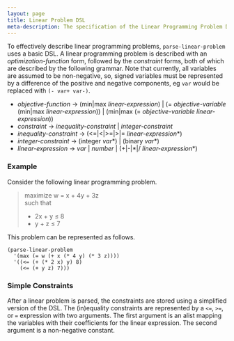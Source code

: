 ```yaml
---
layout: page
title: Linear Problem DSL
meta-description: The specification of the Linear Programming Problem DSL
---
```


To effectively describe linear programming problems, `parse-linear-problem` uses a basic DSL.
A linear programming problem is described with an *optimization-function* form, followed by the *constraint* forms, both of which are described by the following grammar.
Note that currently, all variables are assumed to be non-negative, so, signed variables must be represented by a difference of the positive and negative components, eg `var` would be replaced with `(- var+ var-)`.

+ *objective-function* &#x2192; (min\|max *linear-expression*) \| (= *objective-variable* (min\|max *linear-expression*)) \| (min\|max (= *objective-variable* *linear-expression*))  
+ *constraint* &#x2192; *inequality-constraint* \| *integer-constraint*  
+ *inequality-constraint* &#x2192; (<=\|<\|>=\|>\|= *linear-expression*\*)  
+ *integer-constraint* &#x2192; (integer *var*\*) \| (binary *var*\*)  
+ *linear-expression* &#x2192; *var* \| *number* \| (\+\|\-\|\*\|/ *linear-expression*\*)


### Example
Consider the following linear programming problem.
> maximize  w = x + 4y + 3z  
> such that  
> * 2x + y &#x2264; 8  
> * y + z &#x2264; 7

This problem can be represented as follows.
```common-lisp
(parse-linear-problem
  '(max (= w (+ x (* 4 y) (* 3 z))))
  '((<= (+ (* 2 x) y) 8)
    (<= (+ y z) 7)))
```


### Simple Constraints
After a linear problem is parsed, the constraints are stored using a simplified version of the DSL.
The (in)equality constraints are represented by a `<=`, `>=`, or `=` expression with two arguments.
The first argument is an alist mapping the variables with their coefficients for the linear expression.
The second argument is a non-negative constant.
